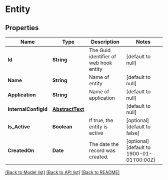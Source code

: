 # Entity
## Properties

| Name | Type | Description | Notes |
|------------ | ------------- | ------------- | -------------|
| **Id** | **String** | The Guid identifier of web hook entity | [default to null] |
| **Name** | **String** | Name of entity | [default to null] |
| **Application** | **String** | Name of application | [default to null] |
| **InternalConfigId** | [**AbstractText**](AbstractText.md) |  | [default to null] |
| **Is\_Active** | **Boolean** | If true, the entity is active | [optional] [default to false] |
| **CreatedOn** | **Date** | The date the record was created. | [optional] [default to 1900-01-01T00:00Z] |

[[Back to Model list]](../README.md#documentation-for-models) [[Back to API list]](../README.md#documentation-for-api-endpoints) [[Back to README]](../README.md)

